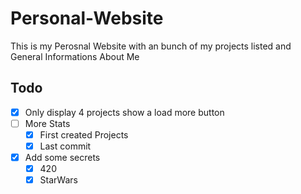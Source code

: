 # Personal-Website
This is my Perosnal Website with an bunch of my projects listed and General Informations About Me

## Todo
* [x] Only display 4 projects show a load more button
* [ ] More Stats
    * [x] First created Projects
    * [x] Last commit
* [x] Add some secrets
    * [x] 420
    * [x] StarWars